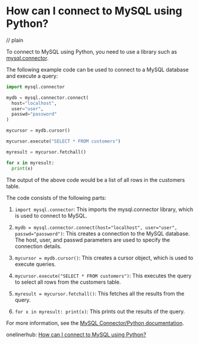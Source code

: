 # How can I connect to MySQL using Python?
// plain

To connect to MySQL using Python, you need to use a library such as [mysql.connector](https://dev.mysql.com/doc/connector-python/en/).

The following example code can be used to connect to a MySQL database and execute a query:

```python
import mysql.connector

mydb = mysql.connector.connect(
  host="localhost",
  user="user",
  passwd="password"
)

mycursor = mydb.cursor()

mycursor.execute("SELECT * FROM customers")

myresult = mycursor.fetchall()

for x in myresult:
  print(x)
```

The output of the above code would be a list of all rows in the customers table.

The code consists of the following parts:

1. `import mysql.connector`: This imports the mysql.connector library, which is used to connect to MySQL.

2. `mydb = mysql.connector.connect(host="localhost", user="user", passwd="password")`: This creates a connection to the MySQL database. The host, user, and passwd parameters are used to specify the connection details.

3. `mycursor = mydb.cursor()`: This creates a cursor object, which is used to execute queries.

4. `mycursor.execute("SELECT * FROM customers")`: This executes the query to select all rows from the customers table.

5. `myresult = mycursor.fetchall()`: This fetches all the results from the query.

6. `for x in myresult: print(x)`: This prints out the results of the query.

For more information, see the [MySQL Connector/Python documentation](https://dev.mysql.com/doc/connector-python/en/).

onelinerhub: [How can I connect to MySQL using Python?](https://onelinerhub.com/python-mysql/how-can-i-connect-to-mysql-using-python)